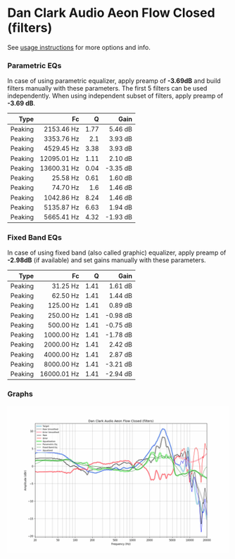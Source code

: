 # Dan Clark Audio Aeon Flow Closed (filters)
See [usage instructions](https://github.com/jaakkopasanen/AutoEq#usage) for more options and info.

### Parametric EQs
In case of using parametric equalizer, apply preamp of **-3.69dB** and build filters manually
with these parameters. The first 5 filters can be used independently.
When using independent subset of filters, apply preamp of **-3.69 dB**.

| Type    | Fc          |    Q | Gain     |
|--------:|------------:|-----:|---------:|
| Peaking | 2153.46 Hz  | 1.77 | 5.46 dB  |
| Peaking | 3353.76 Hz  | 2.1  | 3.93 dB  |
| Peaking | 4529.45 Hz  | 3.38 | 3.93 dB  |
| Peaking | 12095.01 Hz | 1.11 | 2.10 dB  |
| Peaking | 13600.31 Hz | 0.04 | -3.35 dB |
| Peaking | 25.58 Hz    | 0.61 | 1.60 dB  |
| Peaking | 74.70 Hz    | 1.6  | 1.46 dB  |
| Peaking | 1042.86 Hz  | 8.24 | 1.46 dB  |
| Peaking | 5135.87 Hz  | 6.63 | 1.94 dB  |
| Peaking | 5665.41 Hz  | 4.32 | -1.93 dB |

### Fixed Band EQs
In case of using fixed band (also called graphic) equalizer, apply preamp of **-2.98dB**
(if available) and set gains manually with these parameters.

| Type    | Fc          |    Q | Gain     |
|--------:|------------:|-----:|---------:|
| Peaking | 31.25 Hz    | 1.41 | 1.61 dB  |
| Peaking | 62.50 Hz    | 1.41 | 1.44 dB  |
| Peaking | 125.00 Hz   | 1.41 | 0.89 dB  |
| Peaking | 250.00 Hz   | 1.41 | -0.98 dB |
| Peaking | 500.00 Hz   | 1.41 | -0.75 dB |
| Peaking | 1000.00 Hz  | 1.41 | -1.78 dB |
| Peaking | 2000.00 Hz  | 1.41 | 2.42 dB  |
| Peaking | 4000.00 Hz  | 1.41 | 2.87 dB  |
| Peaking | 8000.00 Hz  | 1.41 | -3.21 dB |
| Peaking | 16000.01 Hz | 1.41 | -2.94 dB |

### Graphs
![](./Dan%20Clark%20Audio%20Aeon%20Flow%20Closed%20(filters).png)